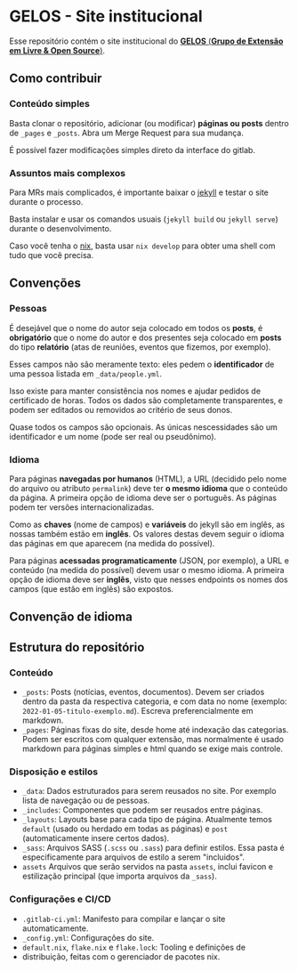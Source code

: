 # GELOS - Site institucional

Esse repositório contém o site institucional do [**GELOS** (**Grupo de Extensão
em Livre & Open Source**)](https://gelos.misterio.me).

## Como contribuir

### Conteúdo simples
Basta clonar o repositório, adicionar (ou modificar) **páginas ou posts**
dentro de `_pages` e `_posts`. Abra um Merge Request para sua mudança.

É possível fazer modificações simples direto da interface do gitlab.

### Assuntos mais complexos

Para MRs mais complicados, é importante baixar o
[jekyll](https://jekyllrb.com/) e testar o site durante o processo.

Basta instalar e usar os comandos usuais (`jekyll build` ou `jekyll serve`)
durante o desenvolvimento.

Caso você tenha o [nix](https://nixos.org/), basta usar `nix develop` para
obter uma shell com tudo que você precisa.

## Convenções

### Pessoas

É desejável que o nome do autor seja colocado em todos os **posts**, é
**obrigatório** que o nome do autor e dos presentes seja colocado em **posts**
do tipo **relatório** (atas de reuniões, eventos que fizemos, por exemplo).

Esses campos não são meramente texto: eles pedem o **identificador** de uma
pessoa listada em `_data/people.yml`.

Isso existe para manter consistência nos nomes e ajudar pedidos de certificado
de horas. Todos os dados são completamente transparentes, e podem ser editados
ou removidos ao critério de seus donos.

Quase todos os campos são opcionais. As únicas nescessidades são um
identificador e um nome (pode ser real ou pseudônimo).

### Idioma

Para páginas **navegadas por humanos** (HTML), a URL (decidido pelo nome do
arquivo ou atributo `permalink`) deve ter **o mesmo idioma** que o conteúdo da
página. A primeira opção de idioma deve ser o português. As páginas podem ter
versões internacionalizadas.

Como as **chaves** (nome de campos) e **variáveis** do jekyll são em inglês, as
nossas também estão em **inglês**. Os valores destas devem seguir o idioma das
páginas em que aparecem (na medida do possível).

Para páginas **acessadas programaticamente** (JSON, por exemplo), a URL e
conteúdo (na medida do possível) devem usar o mesmo idioma. A primeira opção de
idioma deve ser **inglês**, visto que nesses endpoints os nomes dos campos (que
estão em inglẽs) são expostos.

## Convenção de idioma

## Estrutura do repositório

### Conteúdo

- `_posts`: Posts (notícias, eventos, documentos). Devem ser criados dentro da
  pasta da respectiva categoria, e com data no nome (exemplo:
  `2022-01-05-titulo-exemplo.md`). Escreva preferencialmente em markdown.
- `_pages`: Páginas fixas do site, desde home até indexação das categorias.
  Podem ser escritos com qualquer extensão, mas normalmente é usado markdown
  para páginas simples e html quando se exige mais controle.

### Disposição e estilos
- `_data`: Dados estruturados para serem reusados no site. Por exemplo lista de
  navegação ou de pessoas.
- `_includes`: Componentes que podem ser reusados entre páginas.
- `_layouts`: Layouts base para cada tipo de página. Atualmente temos `default`
  (usado ou herdado em todas as páginas) e `post` (automaticamente insere
  certos dados).
- `_sass`: Arquivos SASS (`.scss` ou `.sass`) para definir estilos. Essa pasta
  é especificamente para arquivos de estilo a serem "incluidos".
- `assets` Arquivos que serão servidos na pasta `assets`, inclui favicon e
  estilização principal (que importa arquivos da `_sass`).

### Configurações e CI/CD
- `.gitlab-ci.yml`: Manifesto para compilar e lançar o site automaticamente.
- `_config.yml`: Configurações do site.
- `default.nix`, `flake.nix` e `flake.lock`: Tooling e definições de
- distribuição, feitas com o gerenciador de pacotes nix.

